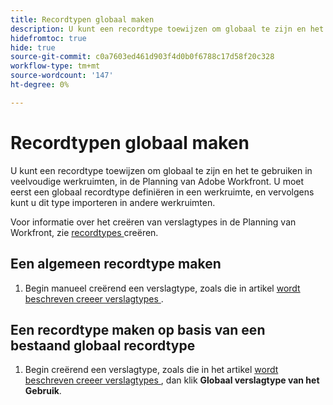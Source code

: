 ```yaml
---
title: Recordtypen globaal maken
description: U kunt een recordtype toewijzen om globaal te zijn en het te gebruiken in veelvoudige werkruimten, in de Planning van Adobe Workfront. U moet eerst een globaal recordtype definiëren in een werkruimte, en vervolgens kunt u dit type importeren in andere werkruimten.
hidefromtoc: true
hide: true
source-git-commit: c0a7603ed461d903f4d0b0f6788c17d58f20c328
workflow-type: tm+mt
source-wordcount: '147'
ht-degree: 0%

---
```



<!-- add these to the metadata, when making this public: 

feature: Workfront Planning
role: User, Admin
author: Alina
recommendations: noDisplay, noCatalog

-->

<!--*******************THIS TITLE MIGHT NEED TO CHANGE WHEN WE HAVE THE FINAL NAME FOR THE "GLOBAL" RECORD TYPE - NOT SURE IF WE ARE GOING TO USE "GLOBAL" OR "DYNAMIC", OR ???? ***************; also update TOC file, the miniTOC,  etc when this is finalized-->

<!--this is linked to the UI in the info icon of when you create a record type from a global record type-->

# Recordtypen globaal maken

<!--<span class="preview">The information on this page refers to functionality not yet generally available. It is available only in the Preview environment for all customers. After the monthly releases to Production, the same features are also available in the Production environment for customers who enabled fast releases. </span>   

<span class="preview">For information about fast releases, see [Enable or disable fast releases for your organization](/help/quicksilver/administration-and-setup/set-up-workfront/configure-system-defaults/enable-fast-release-process.md). </span>-->

U kunt een recordtype toewijzen om globaal te zijn en het te gebruiken in veelvoudige werkruimten, in de Planning van Adobe Workfront. U moet eerst een globaal recordtype definiëren in een werkruimte, en vervolgens kunt u dit type importeren in andere werkruimten.

Voor informatie over het creëren van verslagtypes in de Planning van Workfront, zie [ recordtypes ](/help/quicksilver/planning/architecture/create-record-types.md) creëren.

## Een algemeen recordtype maken

1. Begin manueel creërend een verslagtype, zoals die in artikel [ wordt beschreven creeer verslagtypes ](/help/quicksilver/planning/architecture/create-record-types.md).


## Een recordtype maken op basis van een bestaand globaal recordtype

1. Begin creërend een verslagtype, zoals die in het artikel [ wordt beschreven creeer verslagtypes ](/help/quicksilver/planning/architecture/create-record-types.md), dan klik **Globaal verslagtype van het Gebruik**. <!--check this - the option might have been renamed in the UI-->

